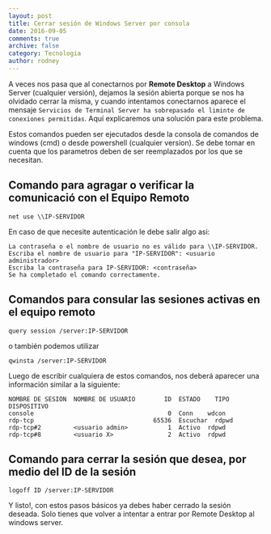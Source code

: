 ```yaml
---
layout: post
title: Cerrar sesión de Windows Server por consola
date: 2016-09-05
comments: true
archive: false
category: Tecnologia
author: rodney
---
```


A veces nos pasa que al conectarnos por **Remote Desktop** a Windows Server (cualquier versión), dejamos la sesión abierta porque se nos ha olvidado cerrar la misma, y cuando intentamos conectarnos aparece el mensaje `Servicios de Terminal Server ha sobrepasado el liminte de conexiones permitidas`. Aquí explicaremos una solución para este problema.

Estos comandos pueden ser ejecutados desde la consola de comandos de windows (cmd) o desde powershell (cualquier version). Se debe tomar en cuenta que los parametros deben de ser reemplazados por los que se necesitan.


## Comando para agragar o verificar la comunicació con el Equipo Remoto

~~~
net use \\IP-SERVIDOR
~~~

En caso de que necesite autenticación le debe salir algo asi:

~~~
La contraseña o el nombre de usuario no es válido para \\IP-SERVIDOR.
Escriba el nombre de usuario para "IP-SERVIDOR": <usuario administrador>
Escriba la contraseña para IP-SERVIDOR: <contraseña>
Se ha completado el comando correctamente.
~~~

## Comandos para consular las sesiones activas en el equipo remoto

~~~
query session /server:IP-SERVIDOR
~~~

o también podemos utilizar

~~~
qwinsta /server:IP-SERVIDOR
~~~

Luego de escribir cualquiera de estos comandos, nos deberá aparecer una información similar a la siguiente:

~~~
NOMBRE DE SESIÓN  NOMBRE DE USUARIO        ID  ESTADO    TIPO   DISPOSITIVO
console                                     0  Conn    wdcon
rdp-tcp                                 65536  Escuchar  rdpwd
rdp-tcp#2         <usuario admin>           1  Activo  rdpwd
rdp-tcp#8         <usuario X>               2  Activo  rdpwd
~~~
    

## Comando para cerrar la sesión que desea, por medio del ID de la sesión

~~~
logoff ID /server:IP-SERVIDOR
~~~

Y listo!, con estos pasos básicos ya debes haber cerrado la sesión deseada.
Solo tienes que volver a intentar a entrar por Remote Desktop al windows server.
